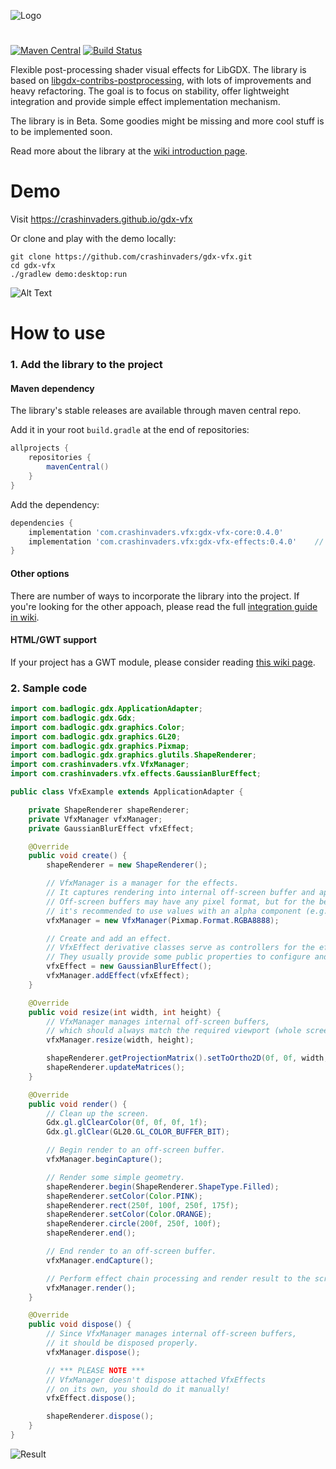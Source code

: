 ![Logo](https://i.imgur.com/Z512PcQ.png)

# 

[![Maven Central](https://img.shields.io/maven-central/v/com.crashinvaders.vfx/gdx-vfx-core.svg?label=Maven%20Central)](https://search.maven.org/search?q=g:%22com.crashinvaders.vfx%22%20AND%20a:%22gdx-vfx-core%22)
[![Build Status](https://travis-ci.org/crashinvaders/gdx-vfx.svg?branch=master)](https://travis-ci.org/crashinvaders/gdx-vfx)

Flexible post-processing shader visual effects for LibGDX. The library is based on [libgdx-contribs-postprocessing](https://github.com/manuelbua/libgdx-contribs/tree/master/postprocessing), with lots of improvements and heavy refactoring.
The goal is to focus on stability, offer lightweight integration and provide simple effect implementation mechanism.

The library is in Beta. Some goodies might be missing and more cool stuff is to be implemented soon.

Read more about the library at the [wiki introduction page](https://github.com/crashinvaders/gdx-vfx/wiki/Library-overview).

# Demo

Visit https://crashinvaders.github.io/gdx-vfx

Or clone and play with the demo locally:
```
git clone https://github.com/crashinvaders/gdx-vfx.git
cd gdx-vfx
./gradlew demo:desktop:run
```

![Alt Text](https://imgur.com/dCsVhoo.gif)


# How to use

### 1. Add the library to the project

#### Maven dependency
The library's stable releases are available through maven central repo.

Add it in your root `build.gradle` at the end of repositories:
```gradle
allprojects {
    repositories {
        mavenCentral()
    }
}
```

Add the dependency:
```gradle
dependencies {
    implementation 'com.crashinvaders.vfx:gdx-vfx-core:0.4.0'
    implementation 'com.crashinvaders.vfx:gdx-vfx-effects:0.4.0'    // Optional, if you need standard filter/effects.
}
```

#### Other options
There are number of ways to incorporate the library into the project. If you're looking for the other appoach, please read the full [integration guide in wiki](https://github.com/crashinvaders/gdx-vfx/wiki/Library-integration).

#### HTML/GWT support
If your project has a GWT module, please consider reading [this wiki page](https://github.com/crashinvaders/gdx-vfx/wiki/GWT-HTML-Integration).

### 2. Sample code

```java
import com.badlogic.gdx.ApplicationAdapter;
import com.badlogic.gdx.Gdx;
import com.badlogic.gdx.graphics.Color;
import com.badlogic.gdx.graphics.GL20;
import com.badlogic.gdx.graphics.Pixmap;
import com.badlogic.gdx.graphics.glutils.ShapeRenderer;
import com.crashinvaders.vfx.VfxManager;
import com.crashinvaders.vfx.effects.GaussianBlurEffect;

public class VfxExample extends ApplicationAdapter {

    private ShapeRenderer shapeRenderer;
    private VfxManager vfxManager;
    private GaussianBlurEffect vfxEffect;

    @Override
    public void create() {
        shapeRenderer = new ShapeRenderer();

        // VfxManager is a manager for the effects.
        // It captures rendering into internal off-screen buffer and applies a chain of defined effects.
        // Off-screen buffers may have any pixel format, but for the better effect mixing
        // it's recommended to use values with an alpha component (e.g. RGBA8888 or RGBA4444).
        vfxManager = new VfxManager(Pixmap.Format.RGBA8888);

        // Create and add an effect.
        // VfxEffect derivative classes serve as controllers for the effects.
        // They usually provide some public properties to configure and control the effects.
        vfxEffect = new GaussianBlurEffect();
        vfxManager.addEffect(vfxEffect);
    }

    @Override
    public void resize(int width, int height) {
        // VfxManager manages internal off-screen buffers,
        // which should always match the required viewport (whole screen in our case).
        vfxManager.resize(width, height);

        shapeRenderer.getProjectionMatrix().setToOrtho2D(0f, 0f, width, height);
        shapeRenderer.updateMatrices();
    }

    @Override
    public void render() {
        // Clean up the screen.
        Gdx.gl.glClearColor(0f, 0f, 0f, 1f);
        Gdx.gl.glClear(GL20.GL_COLOR_BUFFER_BIT);

        // Begin render to an off-screen buffer.
        vfxManager.beginCapture();

        // Render some simple geometry.
        shapeRenderer.begin(ShapeRenderer.ShapeType.Filled);
        shapeRenderer.setColor(Color.PINK);
        shapeRenderer.rect(250f, 100f, 250f, 175f);
        shapeRenderer.setColor(Color.ORANGE);
        shapeRenderer.circle(200f, 250f, 100f);
        shapeRenderer.end();

        // End render to an off-screen buffer.
        vfxManager.endCapture();

        // Perform effect chain processing and render result to the screen.
        vfxManager.render();
    }

    @Override
    public void dispose() {
        // Since VfxManager manages internal off-screen buffers,
        // it should be disposed properly.
        vfxManager.dispose();

        // *** PLEASE NOTE ***
        // VfxManager doesn't dispose attached VfxEffects
        // on its own, you should do it manually!
        vfxEffect.dispose();

        shapeRenderer.dispose();
    }
}
```

![Result](https://i.imgur.com/XjBynGw.png)
